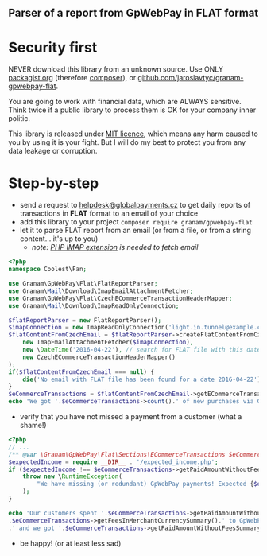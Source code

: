 ## Parser of a report from GpWebPay in FLAT format

# Security first
NEVER download this library from an unknown source. Use ONLY [packagist.org](https://packagist.org) (therefore [composer](https://composer.org)), or [github.com/jaroslavtyc/granam-gpwebpay-flat](github.com/jaroslavtyc/granam-gpwebpay-flat).

You are going to work with financial data, which are ALWAYS sensitive. Think twice if a public library to process them is OK for your company inner politic.

This library is released under [MIT licence](./LICENCE), which means any harm caused to you by using it is your fight. But I will do my best to protect you from any data leakage or corruption.

# Step-by-step

- send a request to [helpdesk@globalpayments.cz](helpdesk@globalpayments.cz) to get daily reports of transactions in **FLAT** format to an email of your choice
- add this library to your project ```composer require granam/gpwebpay-flat```
- let it to parse FLAT report from an email (or from a file, or from a string content... it's up to you)
  - *note: [PHP IMAP extension](http://php.net/manual/en/imap.setup.php) is needed to fetch email*
```php
<?php
namespace Coolest\Fan;

use Granam\GpWebPay\Flat\FlatReportParser;
use Granam\Mail\Download\ImapEmailAttachmentFetcher;
use Granam\GpWebPay\Flat\CzechECommerceTransactionHeaderMapper;
use Granam\Mail\Download\ImapReadOnlyConnection;

$flatReportParser = new FlatReportParser();
$imapConnection = new ImapReadOnlyConnection('light.in.tunnel@example.com', 'Раѕѕword123', 'imap.example.com' );
$flatContentFromCzechEmail = $flatReportParser->createFlatContentFromCzechEmailAttachment(
    new ImapEmailAttachmentFetcher($imapConnection),
    new \DateTime('2016-04-22'), // search for FLAT file with this date in email subject
    new CzechECommerceTransactionHeaderMapper()
);
if($flatContentFromCzechEmail === null) {
    die('No email with FLAT file has been found for a date 2016-04-22');
}
$eCommerceTransactions = $flatContentFromCzechEmail->getECommerceTransactions();
echo 'We got '.$eCommerceTransactions->count().' of new purchases via GpWebPay gateway!';

```
- verify that you have not missed a payment from a customer (what a shame!)
```php
<?php
// ...
/** @var \Granam\GpWebPay\Flat\Sections\ECommerceTransactions $eCommerceTransactions */
$expectedIncome = require __DIR__ . '/expected_income.php';
if ($expectedIncome !== $eCommerceTransactions->getPaidAmountWithoutFeesSummary()) {
    throw new \RuntimeException(
        "We have missing (or redundant) GpWebPay payments! Expected {$expectedIncome}, got ". $eCommerceTransactions->getPaidAmountWithoutFeesSummary()
    );
}

echo 'Our customers spent '.$eCommerceTransactions->getPaidAmountWithoutFeesSummary().'.-, we paid '
.$eCommerceTransactions->getFeesInMerchantCurrencySummary().' to GpWebPay as fee'
.' and we got '.$eCommerceTransactions->getPaidAmountWithoutFeesSummary();
```
- be happy! (or at least less sad)
